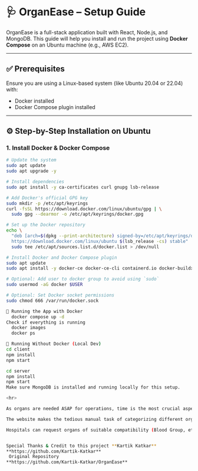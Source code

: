 # 🩺 OrganEase – Setup Guide

OrganEase is a full-stack application built with React, Node.js, and MongoDB. This guide will help you install and run the project using **Docker Compose** on an Ubuntu machine (e.g., AWS EC2).

---

## ✅ Prerequisites

Ensure you are using a Linux-based system (like Ubuntu 20.04 or 22.04) with:

- Docker installed
- Docker Compose plugin installed

---

## ⚙️ Step-by-Step Installation on Ubuntu

### 1. Install Docker & Docker Compose

```bash
# Update the system
sudo apt update
sudo apt upgrade -y

# Install dependencies
sudo apt install -y ca-certificates curl gnupg lsb-release

# Add Docker's official GPG key
sudo mkdir -p /etc/apt/keyrings
curl -fsSL https://download.docker.com/linux/ubuntu/gpg | \
  sudo gpg --dearmor -o /etc/apt/keyrings/docker.gpg

# Set up the Docker repository
echo \
  "deb [arch=$(dpkg --print-architecture) signed-by=/etc/apt/keyrings/docker.gpg] \
  https://download.docker.com/linux/ubuntu $(lsb_release -cs) stable" | \
  sudo tee /etc/apt/sources.list.d/docker.list > /dev/null

# Install Docker and Docker Compose plugin
sudo apt update
sudo apt install -y docker-ce docker-ce-cli containerd.io docker-buildx-plugin docker-compose-plugin

# Optional: Add user to docker group to avoid using `sudo`
sudo usermod -aG docker $USER

# Optional: Set Docker socket permissions
sudo chmod 666 /var/run/docker.sock

🚀 Running the App with Docker
  docker compose up -d
Check if everything is running
  docker images        
  docker ps

🧪 Running Without Docker (Local Dev)
cd client
npm install
npm start

cd server
npm install
npm start
Make sure MongoDB is installed and running locally for this setup.

<hr>

As organs are needed ASAP for operations, time is the most crucial aspect. However, the existing method to request organs from procurement centre/ transplant centres is completely manual (manual data entry, manual communication via faxes, mails, phone calls) and thus is obviously error prone and time consuming. Therefore to solve this grave issue, 'OrganEase' is proposed. 

The website makes the tedious manual task of categorizing different organs and making entries for each, mere clicks away. In a particular region, say n number of procurement centres and/or transplant centres exist. All of them can display the organs stored in their hypothermic storages along with their details at one time (this completely solvesthe time-consuming problem of individually calling of procurement centres one by one which is done presently). 

Hospitals can request organs of suitable compatibility (Blood Group, etc) via the portal itself and make a payment which serves as a token of confirmation for the transfer procedure. Thereafter, the procurement centre has the option to confirm the request from their side.


Special Thanks & Credit to this project **Kartik Katkar**
**https://github.com/Kartik-Katkar**
 Original Repository 
**https://github.com/Kartik-Katkar/OrganEase**
